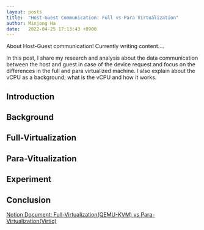 ```yaml
---
layout: posts
title:  "Host-Guest Communication: Full vs Para Virtualization"
author: Minjong Ha
date:   2022-04-25 17:13:43 +0900
---
```


About Host-Guest communication!
Currently writing content....

In this post, I share my research and analysis about the data communication between the host and guest in case of the device request and focus on the differences in the full and para virtualized machine.
I also explain about the vCPU as a background; what is the vCPU and how it works.

## Introduction

## Background

## Full-Virtualization

## Para-Vitualization

## Experiment

## Conclusion


[Notion Document: Full-Virtualization(QEMU-KVM) vs Para-Virtualization(Virtio)](https://seen-fact-e72.notion.site/Full-Virtualization-vs-Para-Virtualization-cd4933792f6a4a2b871a385f58592955)

